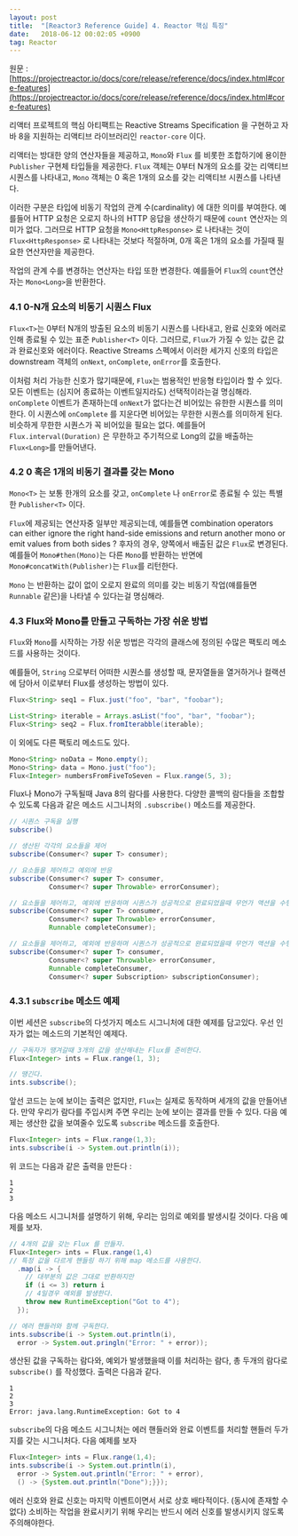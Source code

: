 ```yaml
---
layout: post
title:  "[Reactor3 Reference Guide] 4. Reactor 핵심 특징"
date:   2018-06-12 00:02:05 +0900
tag: Reactor
---
```


원문 : [https://projectreactor.io/docs/core/release/reference/docs/index.html#core-features](https://projectreactor.io/docs/core/release/reference/docs/index.html#core-features)

리액터 프로젝트의 핵심 아티팩트는 Reactive Streams Specification 을 구현하고 자바 8을 지원하는 리액티브 라이브러리인 `reactor-core` 이다.

리액터는 방대한 양의 연산자들을 제공하고, `Mono`와 `Flux` 를 비롯한 조합하기에 용이한 `Publisher` 구현체 타입들을 제공한다. `Flux` 객체는 0부터 N개의 요소를 갖는 리액티브 시퀀스를 나타내고, `Mono` 객체는 0 혹은 1개의 요소를 갖는 리액티브 시퀀스를 나타낸다.

이러한 구분은 타입에 비동기 작업의 관계 수(cardinality) 에 대한 의미를 부여한다. 예를들어 HTTP 요청은 오로지 하나의 HTTP 응답을 생산하기 때문에 `count` 연산자는 의미가 없다. 그러므로 HTTP 요청을 `Mono<HttpResponse>` 로 나타내는 것이 `Flux<HttpResponse>` 로 나타내는 것보다 적절하며, 0개 혹은 1개의 요소를 가질때 필요한 연산자만을 제공한다.

작업의 관계 수를 변경하는 연산자는 타입 또한 변경한다. 예를들어 `Flux`의 `count`연산자는 `Mono<Long>`을 반환한다.

### 4.1 0-N개 요소의 비동기 시퀀스 Flux

`Flux<T>`는 0부터 N개의 방출된 요소의 비동기 시퀀스를 나타내고, 완료 신호와 에러로 인해 종료될 수 있는 표준 `Publisher<T>` 이다. 그러므로, `Flux`가 가질 수 있는 값은 값과 완료신호와 에러이다. Reactive Streams 스펙에서 이러한 세가지 신호의 타입은 downstream 객체의 `onNext`, `onComplete`, `onError`를 호출한다.

이처럼 처리 가능한 신호가 많기때문에, `Flux`는 범용적인 반응형 타입이라 할 수 있다. 모든 이벤트는 (심지어 종료하는 이벤트일지라도) 선택적이라는걸 명심해라.
`onComplete` 이벤트가 존재하는데  `onNext`가 없다는건 비어있는 유한한 시퀀스를 의미한다. 이 시퀀스에 `onComplete` 를 지운다면 비어있는 무한한 시퀀스를 의미하게 된다. 비슷하게 무한한 시퀀스가 꼭 비어있을 필요는 없다. 예를들어 `Flux.interval(Duration)` 은 무한하고 주기적으로 Long의 값을 배출하는 `Flux<Long>`를 만들어낸다.


### 4.2 0 혹은 1개의 비동기 결과를 갖는 Mono

`Mono<T>` 는 보통 한개의 요소를 갖고, `onComplete` 나 `onError`로 종료될 수 있는 특별한 `Publisher<T>` 이다.

`Flux`에 제공되는 연산자중 일부만 제공되는데, 예를들면
combination operators can either ignore the right hand-side emissions and return another mono or emit values from both sides ?
후자의 경우, 양쪽에서 배출된 값은 `Flux`로 변경된다. 예를들어 `Mono#then(Mono)`는 다른 `Mono`를 반환하는 반면에 `Mono#concatWith(Publisher)`는 `Flux`를 리턴한다.

`Mono` 는 반환하는 값이 없이 오로지 완료의 의미를 갖는 비동기 작업(얘를들면 `Runnable` 같은)을 나타낼 수 있다는걸 명심해라.

### 4.3 Flux와 Mono를 만들고 구독하는 가장 쉬운 방법

`Flux`와 `Mono`를 시작하는 가장 쉬운 방법은 각각의 클래스에 정의된 수많은 팩토리 메소드를 사용하는 것이다.

예를들어, `String` 으로부터 어떠한 시퀀스를 생성할 때, 문자열들을 열거하거나 컬랙션에 담아서 이로부터 Flux를 생성하는 방법이 있다.

```java
Flux<String> seq1 = Flux.just("foo", "bar", "foobar");

List<String> iterable = Arrays.asList("foo", "bar", "foobar");
Flux<String> seq2 = Flux.fromIterabble(iterable);
```
이 외에도 다른 팩토리 메소드도 있다.

```java
Mono<String> noData = Mono.empty();
Mono<String> data = Mono.just("foo");
Flux<Integer> numbersFromFiveToSeven = Flux.range(5, 3);
```

Flux나 Mono가 구독될때 Java 8의 람다를 사용한다. 다양한 콜백의 람다들을 조합할 수 있도록 다음과 같은 메소드 시그니처의 `.subscribe()` 메소드를 제공한다.

```java
// 시퀀스 구독을 실행
subscribe()

// 생산된 각각의 요소들을 제어
subscribe(Consumer<? super T> consumer);

// 요소들을 제어하고 예외에 반응
subscribe(Consumer<? super T> consumer,
          Consumer<? super Throwable> errorConsumer);

// 요소들을 제어하고, 예외에 반응하며 시퀀스가 성공적으로 완료되었을때 무언가 액션을 수행
subscribe(Consumer<? super T> consumer,
          Consumer<? super Throwable> errorConsumer,
          Runnable completeConsumer);

// 요소들을 제어하고, 예외에 반응하며 시퀀스가 성공적으로 완료되었을때 무언가 액션을 수행할 뿐만 아니라, 이 구독으로 생산된걸 다시 구독(Subscription)
subscribe(Consumer<? super T> consumer,
          Consumer<? super Throwable> errorConsumer,
          Runnable completeConsumer,
          Consumer<? super Subscription> subscriptionConsumer);
```

### 4.3.1 `subscribe` 메소드 예제

이번 세션은 `subscribe`의 다섯가지 메소드 시그니처에 대한 예제를 담고있다. 우선 인자가 없는 메소드의 기본적인 예제다.

```java
// 구독자가 땡겨갈때 3개의 값을 생산해내는 Flux를 준비한다.
Flux<Integer> ints = Flux.range(1, 3);

// 땡긴다.
ints.subscribe();
```

앞선 코드는 눈에 보이는 출력은 없지만, `Flux`는 실제로 동작하며 세개의 값을 만들어낸다.
만약 우리가 람다를 주입시켜 주면 우리는 눈에 보이는 결과를 만들 수 있다. 다음 예제는 생산한 값을 보여줄수 있도록 `subscribe` 메소드를 호출한다.

```java
Flux<Integer> ints = Flux.range(1,3);
ints.subscribe(i -> System.out.println(i));
```

위 코드는 다음과 같은 출력을 만든다 :
```
1
2
3
```

다음 메소드 시그니처를 설명하기 위해, 우리는 임의로 예외를 발생시킬 것이다. 다음 예제를 보자.

```java
// 4개의 값을 갖는 Flux 를 만들자.
Flux<Integer> ints = Flux.range(1,4)
// 특정 값을 다르게 핸들링 하기 위해 map 메소드를 사용한다.
  .map(i -> {
    // 대부분의 값은 그대로 반환하지만
    if (i <= 3) return i
    // 4일경우 예외를 발생한다.
    throw new RuntimeException("Got to 4");
  });

// 에러 핸들러와 함께 구독한다.
ints.subscribe(i -> System.out.println(i),
  error -> System.out.pringln("Error: " + error));
```

생산된 값을 구독하는 람다와, 예외가 발생했을때 이를 처리하는 람다, 총 두개의 람다로  `subscribe()` 를 작성했다. 출력은 다음과 같다.

```
1
2
3
Error: java.lang.RuntimeException: Got to 4
```

`subscribe`의 다음 메소드 시그니처는 에러 핸들러와 완료 이벤트를 처리할 핸들러 두가지를 갖는 시그니처다. 다음 예제를 보자

```java
Flux<Integer> ints = Flux.range(1,4);
ints.subscribe(i -> System.out.println(i),
  error -> System.out.println("Error: " + error),
  () -> {System.out.println("Done");}});
```

에러 신호와 완료 신호는 마지막 이벤트이면서 서로 상호 배타적이다. (동시에 존재할 수 없다)
소비하는 작업을 완료시키기 위해 우리는 반드시 에러 신호를 발생시키지 않도록 주의해야한다.

